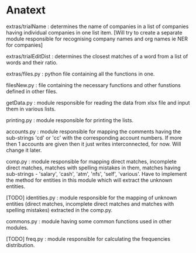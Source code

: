 Anatext
=======

extras/trialName : determines the name of companies in a list of companies having individual companies in one list item. [Will try to create a separate module responsible for recognising company names and org names ie NER for companies]

extras/trialEditDist : determines the closest matches of a word from a list of words and their ratio.

extras/files.py : python file containing all the functions in one.

filesNew.py : file containing the necessary functions and other funstions defined in other files.

getData.py : module responsible for reading the data from xlsx file and input them in various lists.

printing.py : module responsible for printing the lists.

accounts.py : module responsible for mapping the comments having the sub-strings 'cd' or 'cc' with the corresponding account numbers. If more then 1 accounts are given then it just writes interconnected, for now. Will change it later.

comp.py : module responsible for mapping direct matches, incomplete direct matches, matches with spelling mistakes in them, matches having sub-strings - 'salary', 'cash', 'atm', 'nfs', 'self', 'various'. Have to implement the method for entities in this module which will extract the unknown entities.

[TODO] identities.py : module responsible for the mapping of unknown entities (direct matches, incomplete direct matches and matches with spelling mistakes) extracted in the comp.py.

commons.py : module having some common functions used in other modules.

[TODO] freq.py : module responsible for calculating the frequencies distribution.